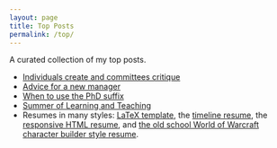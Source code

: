 ```yaml
---
layout: page
title: Top Posts
permalink: /top/
---
```


A curated collection of my top posts.

* [Individuals create and committees critique](https://sethholloway.com/individuals-create-committees-critique/)
* [Advice for a new manager](https://sethholloway.com/advice-for-a-new-manager/)
* [When to use the PhD suffix](https://sethholloway.com/when-to-use-the-phd-suffix/)
* [Summer of Learning and Teaching](https://sethholloway.com/summer-of-learning-and-teaching/)
* Resumes in many styles: [LaTeX template](https://github.com/smholloway/resume/tree/master/latex), the [timeline resume](http://www.sethholloway.com/timelineResume.html), the [responsive HTML resume](http://www.sethholloway.com/resume.html), and [the old school World of Warcraft character builder style resume](https://sethholloway.com/alternativeResume.html).
